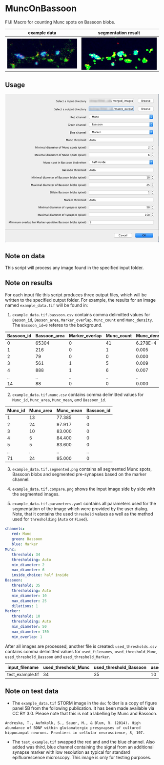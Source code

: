 # MuncOnBassoon
FIJI Macro for counting Munc spots on Bassoon blobs.

|example data|segmentation result|
|--------------------------------|-----------------------------------|
|![example data](doc/input.jpg) | ![example result](doc/output.jpg) |

## Usage

![Interface](doc/Munc_on_Bassoon_Interface.JPG)

## Note on data

This script will process any image found in the specified input folder.

## Note on results

For each input file  this script produces three output files, which will be written to the specified output folder. For example, the results for an image named `example_data.tif` will be found in:

1. `example_data.tif.bassoon.csv` contains comma delimitted values for `Basson_id`, `Basson_area`, `Marker_overlap`, `Munc_count` and `Munc_density`. The `Bassoon_id=0` referes to the background.

| Bassoon_id | Bassoon_area | Marker_overlap | Munc_count | Munc_density |
|------------|--------------|----------------|------------|--------------|
| 0          | 65304        | 0              | 41         | 6.278E-4     |
| 1          | 216          | 0              | 1          | 0.005        |
| 2          | 79           | 0              | 0          | 0.000        |
| 3          | 561          | 1              | 5          | 0.009        |
| 4          | 888          | 1              | 6          | 0.007        |
| ..         | ..           | ..             | ..         | ..           |
| 14         | 88           | 0              | 0          | 0.000        |


2. `example_data.tif.munc.csv` contains comma delimitted values for `Munc_id`, `Munc_area`, `Munc_mean`, and `Bassoon_id`.

| Munc_id | Munc_area | Munc_mean | Bassoon_id |
|---------|-----------|-----------|------------|
| 1       | 13        | 77.385    | 0          |
| 2       | 24        | 97.917    | 0          |
| 3       | 10        | 83.000    | 0          |
| 4       | 5         | 84.400    | 0          |
| 5       | 5         | 83.600    | 0          |
| ..      | ..        | ..        | ..         |
| 71      | 24        | 95.000    | 0          |


3. `example_data.tif.segmented.png` contains all segmented Munc spots, Bassoon blobs and segmented pre-synapses based on the marker channel.

4. `example_data.tif.compare.png` shows the input image side by side with the segmented images.

4. `example_data.tif.parameters.yaml` contains all parameters used for the segmentation of the image which were provided by the user dialog. Note, that it contains the used `threshold` values as well as the method used for `thresholding` (`Auto` or `Fixed`).

```yaml
channels:
   red: Munc
   green: Bassoon
   blue: Marker
Munc:
   threshold: 34
   thresholding: Auto
   min_diameter: 2
   max_diameter: 6
   inside_choice: half inside
Bassoon:
   threshold: 35
   thresholding: Auto
   min_diameter: 10
   max_diameter: 25
   dilations: 1
Marker:
   threshold: 10
   thresholding: Auto
   min_diameter: 50
   max_diameter: 150
   min_overlap: 1
```


After all images are processed, another file is created: `used_thresholds.csv` contains comma delimitted values for `used_filenames`, `used_threshold_Munc`, `used_threshold_Bassoon` and `used_threshold_Marker`.

| input_filename   | used_threshold_Munc | used_threshold_Bassoon | used_threshold_Marker |
|------------------|---------------------|------------------------|-----------------------|
| test_example.tif | 34                  | 35                     | 10                    |



## Note on test data
* The `example_data.tif` STORM image in the `doc` folder is a copy of figure panel 5B from the following publication. It has been made available via CC BY 3.0. Please note that this is not a labelling by Munc and Bassoon.
```
Andreska, T., Aufmkolk, S., Sauer, M., & Blum, R. (2014). High abundance of BDNF within glutamatergic presynapses of cultured hippocampal neurons. Frontiers in cellular neuroscience, 8, 107.
```
* The `test_example.tif` swapped the red and and the blue channel. Also added was third, blue channel containing the signal from an additional synapse marker with low resolution as typical for standard epifluorescence microscopy. This image is only for testing purposes.   
